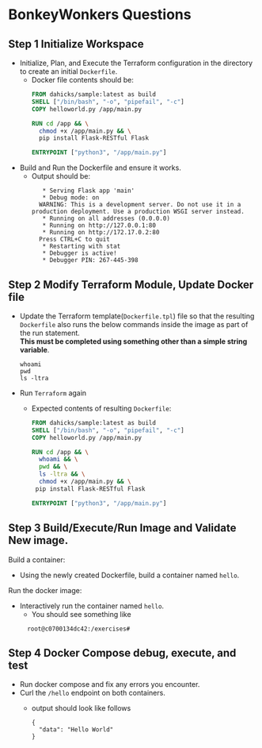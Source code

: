 # BonkeyWonkers Questions

## Step 1 Initialize Workspace
+ Initialize, Plan, and Execute the Terraform configuration in the directory to create an initial `Dockerfile`. 
  + Docker file contents should be:
    ```Dockerfile
    FROM dahicks/sample:latest as build
    SHELL ["/bin/bash", "-o", "pipefail", "-c"]
    COPY helloworld.py /app/main.py

    RUN cd /app && \
      chmod +x /app/main.py && \
      pip install Flask-RESTful Flask

    ENTRYPOINT ["python3", "/app/main.py"]
    ```
+ Build and Run the Dockerfile and ensure it works.
  + Output should be:
    ```shell
       * Serving Flask app 'main'
       * Debug mode: on
      WARNING: This is a development server. Do not use it in a production deployment. Use a production WSGI server instead.
       * Running on all addresses (0.0.0.0)
       * Running on http://127.0.0.1:80
       * Running on http://172.17.0.2:80
      Press CTRL+C to quit
       * Restarting with stat
       * Debugger is active!
       * Debugger PIN: 267-445-398
    ```

## Step 2 Modify Terraform Module, Update Docker file

+ Update the Terraform template(`Dockerfile.tpl`) file so that the resulting `Dockerfile` also runs the below commands inside the image as part of the run statement.  
**This must be completed using something other than a simple string variable**.

    ```
    whoami
    pwd
    ls -ltra
    ```

+ Run `Terraform` again 
  + Expected contents of resulting `Dockerfile`:

    ```DockerFile
    FROM dahicks/sample:latest as build
    SHELL ["/bin/bash", "-o", "pipefail", "-c"]
    COPY helloworld.py /app/main.py

    RUN cd /app && \
      whoami && \
      pwd && \
      ls -ltra && \
      chmod +x /app/main.py && \
     pip install Flask-RESTful Flask

    ENTRYPOINT ["python3", "/app/main.py"]
    ```

## Step 3 Build/Execute/Run Image and Validate New image.

Build a container:
  + Using the newly created Dockerfile, build a container named `hello`.

Run the docker image:
  + Interactively run the container named `hello`.
      + You should see something like
      ```shell
        root@c0700134dc42:/exercises#
      ```
   

## Step 4 Docker Compose debug, execute, and test

+ Run docker compose and fix any errors you encounter.
+ Curl the `/hello` endpoint on both containers.
  + output should look like follows

    ```shell
    {
      "data": "Hello World"
    }
    ```

